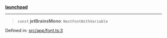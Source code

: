 [**launchpad**](index.md)

***

> `const` **jetBrainsMono**: `NextFontWithVariable`

Defined in: [src/app/font.ts:3](https://github.com/victorbratov/launchpad/blob/35b0965dd86b05a55a9206d809917613bd599c25/src/app/font.ts#L3)
